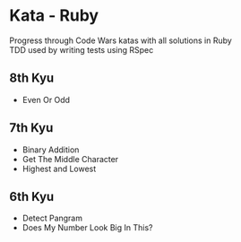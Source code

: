 # Kata - Ruby
Progress through Code Wars katas with all solutions in Ruby<br>
TDD used by writing tests using RSpec
<br>

## 8th Kyu
- Even Or Odd

## 7th Kyu
- Binary Addition
- Get The Middle Character
- Highest and Lowest

## 6th Kyu
- Detect Pangram
- Does My Number Look Big In This?

